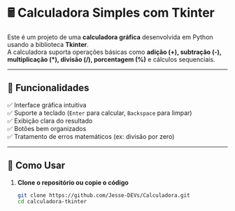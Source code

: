 # 🖩 Calculadora Simples com Tkinter

Este é um projeto de uma **calculadora gráfica** desenvolvida em Python usando a biblioteca **Tkinter**.  
A calculadora suporta operações básicas como **adição (+), subtração (-), multiplicação (*), divisão (/), porcentagem (%)** e cálculos sequenciais.

---

## 🚀 Funcionalidades
✅ Interface gráfica intuitiva  
✅ Suporte a teclado (`Enter` para calcular, `Backspace` para limpar)  
✅ Exibição clara do resultado  
✅ Botões bem organizados  
✅ Tratamento de erros matemáticos (ex: divisão por zero)

---

## 📌 Como Usar

1. **Clone o repositório ou copie o código**
   ```bash
   git clone https://github.com/Jesse-DEVs/Calculadora.git
   cd calculadora-tkinter
